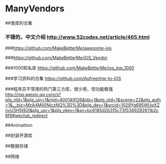 # ManyVendors

##类库的合集
### 不错的，中文介绍 http://www.52codes.net/article/465.html
###https://github.com/MakeBetterMe/awesome-ios

###https://github.com/MakeBetterMe/iOS_Vendor

###1000知名库 https://github.com/MakeBetterMe/ios_top_1000

###学习资料的合集  https://github.com/Aufree/trip-to-iOS

###程序员不常用的热门第三方库，很少用，但功能极强 http://mp.weixin.qq.com/s?plg_nld=1&plg_uin=1&mid=400149126&idx=1&plg_nld=1&scene=22&plg_auth=1&__biz=MzA4MjI0NjczNQ%3D%3D&plg_dev=1&srcid=1029Yg695WUqXZnvU3H5t92I&plg_usr=1&plg_vkey=1&sn=bc6185d2b315c73f5349292611b2c8f9#wechat_redirect

##Animattion


##封装开源库


##数据存储


##网络

